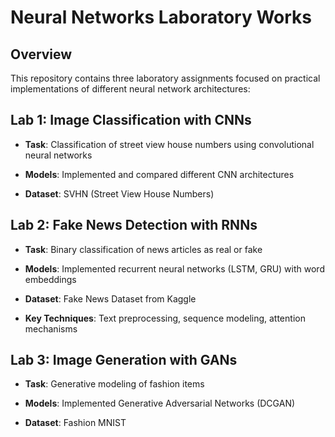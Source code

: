 # Neural Networks Laboratory Works

## Overview

This repository contains three laboratory assignments focused on practical implementations of different neural network architectures:

## Lab 1: Image Classification with CNNs

-   **Task**: Classification of street view house numbers using convolutional neural networks
    
-   **Models**: Implemented and compared different CNN architectures 
    
-   **Dataset**: SVHN (Street View House Numbers)

    

## Lab 2: Fake News Detection with RNNs

-   **Task**: Binary classification of news articles as real or fake
    
-   **Models**: Implemented recurrent neural networks (LSTM, GRU) with word embeddings
    
-   **Dataset**: Fake News Dataset from Kaggle
    
-   **Key Techniques**: Text preprocessing, sequence modeling, attention mechanisms
    

## Lab 3: Image Generation with GANs

-   **Task**: Generative modeling of fashion items
    
-   **Models**: Implemented Generative Adversarial Networks (DCGAN)
    
-   **Dataset**: Fashion MNIST
    